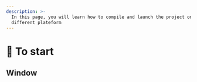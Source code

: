 ```yaml
---
description: >-
  In this page, you will learn how to compile and launch the project on
  different plateform
---
```


# 👐 To start

## Window
